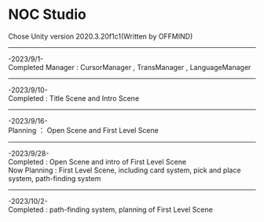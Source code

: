 # NOC Studio
Chose Unity version 2020.3.20f1c1(Written by OFFMIND)  
***
-2023/9/1-    
Completed Manager : CursorManager , TransManager , LanguageManager   
***
-2023/9/10-    
Completed : Title Scene and Intro Scene    
***
-2023/9/16-     
Planning ： Open Scene and First Level Scene     
***
-2023/9/28-     
Completed : Open Scene and intro of First Level Scene     
Now Planning : First Level Scene, including card system, pick and place system, path-finding system      
***
-2023/10/2-    
Completed : path-finding system, planning of First Level Scene     